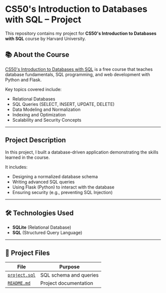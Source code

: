# CS50's Introduction to Databases with SQL – Project

This repository contains my project for **CS50's Introduction to Databases with SQL** course by Harvard University.

## 📚 About the Course

[CS50's Introduction to Databases with SQL](https://cs50.harvard.edu/sql/) is a free course that teaches database fundamentals, SQL programming, and web development with Python and Flask.

Key topics covered include:
- Relational Databases
- SQL Queries (SELECT, INSERT, UPDATE, DELETE)
- Data Modeling and Normalization
- Indexing and Optimization
- Scalability and Security Concepts

---

## Project Description

In this project, I built a database-driven application demonstrating the skills learned in the course.

It includes:
- Designing a normalized database schema
- Writing advanced SQL queries
- Using Flask (Python) to interact with the database
- Ensuring security (e.g., preventing SQL Injection)

---

## 🛠 Technologies Used

- **SQLite** (Relational Database)
- **SQL** (Structured Query Language)

---

## 📂 Project Files

| File | Purpose |
|-----|---------|
| [`project.sql`](./project.sql) | SQL schema and queries |
| [`README.md`](./README.md) | Project documentation |
